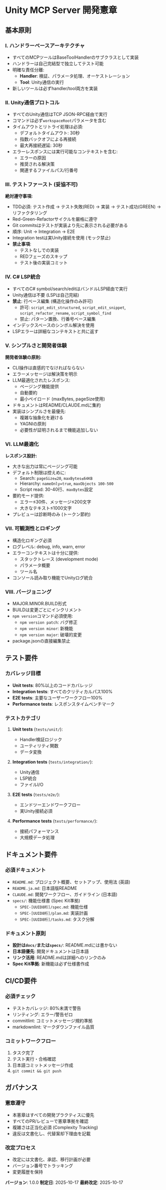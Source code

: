 # Unity MCP Server 開発憲章

## 基本原則

### I. ハンドラーベースアーキテクチャ
- すべてのMCPツールはBaseToolHandlerのサブクラスとして実装
- ハンドラーは自己完結型で独立してテスト可能
- 明確な責任分離:
  - **Handler**: 検証、パラメータ処理、オーケストレーション
  - **Tool**: Unity通信の実行
- 新しいツールは必ずhandler/tool両方を実装

### II. Unity通信プロトコル
- すべてのUnity通信はTCP JSON-RPC経由で実行
- コマンドは必ず`workspaceRoot`パラメータを含む
- タイムアウトとリトライ処理は必須:
  - デフォルトタイムアウト: 30秒
  - 指数バックオフによる再接続
  - 最大再接続遅延: 30秒
- エラーレスポンスには実行可能なコンテキストを含む:
  - エラーの原因
  - 推奨される解決策
  - 関連するファイルパス/行番号

### III. テストファースト (妥協不可)
**絶対遵守事項:**
- TDD必須: テスト作成 → テスト失敗(RED) → 実装 → テスト成功(GREEN) → リファクタリング
- Red-Green-Refactorサイクルを厳格に遵守
- Git commitsはテストが実装より先に表示される必要がある
- 順序: Unit → Integration → E2E
- Integration testは実Unity接続を使用 (モック禁止)
- **禁止事項**:
  - テストなしでの実装
  - REDフェーズのスキップ
  - テスト後の実装コミット

### IV. C# LSP統合
- すべてのC# symbol/search/editはバンドルLSP経由で実行
- Unity通信は不要 (LSPは自己完結)
- **禁止**: 行ベース編集 (構造化操作のみ許可)
  - 許可: `script_edit_structured`, `script_edit_snippet`, `script_refactor_rename`, `script_symbol_find`
  - 禁止: パターン置換、行番号ベース編集
- インデックスベースのシンボル解決を使用
- LSPエラーは詳細なコンテキストと共に返す

### V. シンプルさと開発者体験
**開発者体験の原則:**
- CLI操作は直感的でなければならない
- エラーメッセージは解決策を明示
- LLM最適化されたレスポンス:
  - ページング機能提供
  - 自動要約
  - 最小ペイロード (maxBytes, pageSize使用)
- ドキュメントはREADME/CLAUDE.mdに集約
- 実装はシンプルさを最優先:
  - 複雑な抽象化を避ける
  - YAGNIの原則
  - 必要性が証明されるまで機能追加しない

### VI. LLM最適化
**レスポンス設計:**
- 大きな出力は常にページング可能
- デフォルト制限は控えめに:
  - Search: `pageSize≤20`, `maxBytes≤64KB`
  - Hierarchy: `nameOnly=true`, `maxObjects 100-500`
  - Script read: 30-40行、`maxBytes`設定
- 要約モード提供:
  - エラー≤30件、メッセージ≤200文字
  - 大きなテキスト≤1000文字
- プレビューは診断時のみ (トークン節約)

### VII. 可観測性とロギング
- 構造化ロギング必須
- ログレベル: debug, info, warn, error
- エラーコンテキストは十分に提供:
  - スタックトレース (development mode)
  - パラメータ概要
  - ツール名
- コンソール読み取り機能でUnityログ統合

### VIII. バージョニング
- MAJOR.MINOR.BUILD形式
- BUILDは変更ごとにインクリメント
- `npm version`コマンド必須使用:
  - `npm version patch`: バグ修正
  - `npm version minor`: 新機能
  - `npm version major`: 破壊的変更
- package.jsonの直接編集禁止

## テスト要件

### カバレッジ目標
- **Unit tests**: 80%以上のコードカバレッジ
- **Integration tests**: すべてのクリティカルパス100%
- **E2E tests**: 主要なユーザーワークフロー100%
- **Performance tests**: レスポンスタイムベンチマーク

### テストカテゴリ
1. **Unit tests** (`tests/unit/`):
   - Handler検証ロジック
   - ユーティリティ関数
   - データ変換

2. **Integration tests** (`tests/integration/`):
   - Unity通信
   - LSP統合
   - ファイルI/O

3. **E2E tests** (`tests/e2e/`):
   - エンドツーエンドワークフロー
   - 実Unity接続必須

4. **Performance tests** (`tests/performance/`):
   - 接続パフォーマンス
   - 大規模データ処理

## ドキュメント要件

### 必須ドキュメント
- `README.md`: プロジェクト概要、セットアップ、使用法 (英語)
- `README.ja.md`: 日本語版README
- `CLAUDE.md`: 開発ワークフロー、ガイドライン (日本語)
- `specs/`: 機能仕様書 (Spec Kit準拠)
  - `SPEC-[UUID8桁]/spec.md`: 機能仕様
  - `SPEC-[UUID8桁]/plan.md`: 実装計画
  - `SPEC-[UUID8桁]/tasks.md`: タスク分解

### ドキュメント原則
- **設計は`docs/`または`specs/`**: README.mdには書かない
- **日本語優先**: 開発ドキュメントは日本語
- **リンク活用**: README.mdは詳細へのリンクのみ
- **Spec Kit準拠**: 新機能は必ず仕様書作成

## CI/CD要件

### 必須チェック
- テストカバレッジ: 80%未満で警告
- リンティング: エラー/警告ゼロ
- commitlint: コミットメッセージ規約準拠
- markdownlint: マークダウンファイル品質

### コミットワークフロー
1. タスク完了
2. テスト実行・合格確認
3. 日本語コミットメッセージ作成
4. `git commit && git push`

## ガバナンス

### 憲章遵守
- 本憲章はすべての開発プラクティスに優先
- すべてのPR/レビューで憲章準拠を確認
- 複雑さは正当化必須 (Complexity Tracking)
- 違反は文書化し、代替案却下理由を記載

### 改定プロセス
- 改定には文書化、承認、移行計画が必要
- バージョン番号でトラッキング
- 変更履歴を保持

**バージョン**: 1.0.0
**制定日**: 2025-10-17
**最終改定**: 2025-10-17
